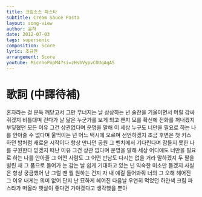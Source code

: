 ```yaml
---
title: 크림소스 파스타
subtitle: Cream Sauce Pasta
layout: song-view
author: 윤하
date: 2012-07-03
tags: supersonic
composition: Score
lyric: 조규찬
arrangement: Score
youtube: MicrnoPopM4?si=zHsbVypvCDUqAqAS
---
```


# 歌詞 (中譯待補)

혼자라는 걸 문득
깨닫고서 그만
무너지는 날
상상하는 넌 술잔을
기울이면서 머릴
감싸 쥐겠지
비틀대며 걷다가
날 닮은 누군가를
보게 되고
왠지 모를 확신에
전화를 꺼내겠지
부딪혔던 모든 이유
그건 상관없다며
운명을 말해
이 세상 누구도 너만을
필요로 하는 나를
안아줄 수 없다며
울먹이는 넌 어느
택시에 오르며 선언하겠지
조금 후면은 첫 키스
하던 밤처럼 새로운
시작이다
항상 만나던 공원
그 벤치에서 기다린다며
잠들지 못한 나를
구원한다 믿겠지
떠난 이유 그건 상관
없다며 운명을 말해
세상 어디에도 너만을
필요로 하는 나를 안아줄
그 어떤 사람도
그 어떤 만남도
다시는 없을 거라
말하겠지
두 팔을 벌린 채
그 품으로 들어가
눈 감는 날
쉽게 기대하고 있는 넌
익숙한 미소만 들겠지
사실은 항상 궁금했어
난 그럴 땐 뭘 원하는 건지
자 내 얘길 들어봐줘
너의 그 오해
헤어진 그 이유 내게는
의미 없어 단지 난 묘하게
헤어진 다음날 우연히
먹었던 하얀색
크림 파스타가 떠올라
햇살이 좋다면 가야겠다고
생각했을 뿐야
